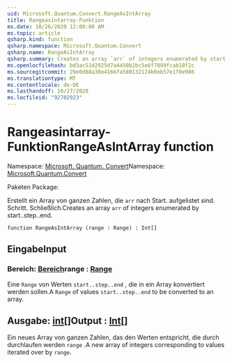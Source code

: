 ```yaml
---
uid: Microsoft.Quantum.Convert.RangeAsIntArray
title: Rangeasintarray-Funktion
ms.date: 10/26/2020 12:00:00 AM
ms.topic: article
qsharp.kind: function
qsharp.namespace: Microsoft.Quantum.Convert
qsharp.name: RangeAsIntArray
qsharp.summary: Creates an array `arr` of integers enumerated by start..step..end.
ms.openlocfilehash: bd3ac51d2925d7a4450b2bc5e6f7899fcab18f2c
ms.sourcegitcommit: 29e0d88a30e4166fa580132124b0eb57e1f0e986
ms.translationtype: MT
ms.contentlocale: de-DE
ms.lasthandoff: 10/27/2020
ms.locfileid: "92702923"
---
```

# <a name="rangeasintarray-function"></a><span data-ttu-id="057a3-102">Rangeasintarray-Funktion</span><span class="sxs-lookup"><span data-stu-id="057a3-102">RangeAsIntArray function</span></span>

<span data-ttu-id="057a3-103">Namespace: [Microsoft. Quantum. Convert](xref:Microsoft.Quantum.Convert)</span><span class="sxs-lookup"><span data-stu-id="057a3-103">Namespace: [Microsoft.Quantum.Convert](xref:Microsoft.Quantum.Convert)</span></span>

<span data-ttu-id="057a3-104">Paketen [](https://nuget.org/packages/)</span><span class="sxs-lookup"><span data-stu-id="057a3-104">Package: [](https://nuget.org/packages/)</span></span>


<span data-ttu-id="057a3-105">Erstellt ein Array von ganzen Zahlen, die `arr` nach Start. aufgelistet sind. Schritt. Schließlich.</span><span class="sxs-lookup"><span data-stu-id="057a3-105">Creates an array `arr` of integers enumerated by start..step..end.</span></span>

```qsharp
function RangeAsIntArray (range : Range) : Int[]
```


## <a name="input"></a><span data-ttu-id="057a3-106">Eingabe</span><span class="sxs-lookup"><span data-stu-id="057a3-106">Input</span></span>

### <a name="range--range"></a><span data-ttu-id="057a3-107">Bereich: [Bereich](xref:microsoft.quantum.lang-ref.range)</span><span class="sxs-lookup"><span data-stu-id="057a3-107">range : [Range](xref:microsoft.quantum.lang-ref.range)</span></span>

<span data-ttu-id="057a3-108">Eine `Range` von Werten `start..step..end` , die in ein Array konvertiert werden sollen.</span><span class="sxs-lookup"><span data-stu-id="057a3-108">A `Range` of values `start..step..end` to be converted to an array.</span></span>



## <a name="output--int"></a><span data-ttu-id="057a3-109">Ausgabe: [int](xref:microsoft.quantum.lang-ref.int)[]</span><span class="sxs-lookup"><span data-stu-id="057a3-109">Output : [Int](xref:microsoft.quantum.lang-ref.int)[]</span></span>

<span data-ttu-id="057a3-110">Ein neues Array von ganzen Zahlen, das den Werten entspricht, die durch durchlaufen werden `range` .</span><span class="sxs-lookup"><span data-stu-id="057a3-110">A new array of integers corresponding to values iterated over by `range`.</span></span>